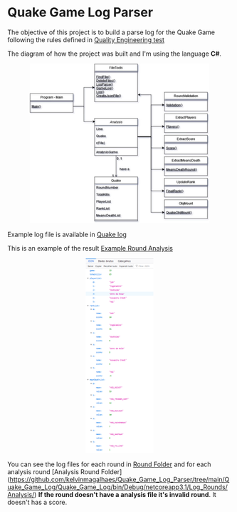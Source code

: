 # Quake Game Log Parser

The objective of this project is to build a parse log for the Quake Game following the rules defined in [Quality Engineering test](https://gist.github.com/cloudwalk-tests/af5ede5940b6b03902a532264e3d527e)

The diagram of how the project was built and I'm using the language <strong>C#</strong>.
<p align="center" width="100%">
    <img width="80%" src="https://github.com/kelvinmagalhaes/Quake_Game_Log_Parser/blob/main/Quake_Game_Log/Docs/Quake_Log.jpg">
 </p>

Example log file is available in [Quake log](https://gist.github.com/cloudwalk-tests/be1b636e58abff14088c8b5309f575d8)

This is an example of the result [Example Round Analysis](https://github.com/kelvinmagalhaes/Quake_Game_Log_Parser/blob/main/Quake_Game_Log/Quake_Game_Log/bin/Debug/netcoreapp3.1/Log_Rounds/AnalysisRound19.json)

<p align="center" width="50%">
    <img width="30%" src="https://github.com/kelvinmagalhaes/Quake_Game_Log_Parser/blob/main/Quake_Game_Log/Docs/Example_json.png">
</p>

You can see the log files for each round in [Round Folder](https://github.com/kelvinmagalhaes/Quake_Game_Log_Parser/tree/main/Quake_Game_Log/Quake_Game_Log/bin/Debug/netcoreapp3.1/Log_Rounds) and for each analysis round [Analysis Round Folder] (https://github.com/kelvinmagalhaes/Quake_Game_Log_Parser/tree/main/Quake_Game_Log/Quake_Game_Log/bin/Debug/netcoreapp3.1/Log_Rounds/Analysis/) <strong>If the round doesn't have a analysis file it's invalid round</strong>. It doesn't has a score.
